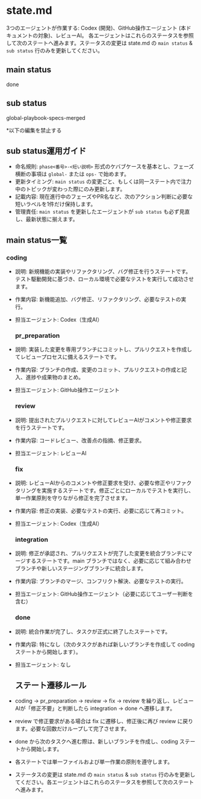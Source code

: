# **state.md**

3つのエージェントが作業する: Codex (開発)、GitHub操作エージェント (本ドキュメントの対象)、レビューAI。
各エージェントはこれらのステータスを参照して次のステートへ進みます。ステータスの変更は state.md の `main status` & `sub status` 行のみを更新してください。

## **main status**

done

## **sub status**

global-playbook-specs-merged

\*以下の編集を禁止する

## **sub status運用ガイド**

- 命名規則: `phase<番号>-<短い説明>` 形式のケバブケースを基本とし、フェーズ横断の事項は `global-` または `ops-` で始めます。
- 更新タイミング: `main status` の変更ごと、もしくは同一ステート内で注力中のトピックが変わった際にのみ更新します。
- 記載内容: 現在進行中のフェーズやPR名など、次のアクション判断に必要な短いラベルを1件だけ保持します。
- 管理責任: `main status` を更新したエージェントが `sub status` も必ず見直し、最新状態に揃えます。

## **main status一覧**

### **coding**

* 説明: 新規機能の実装やリファクタリング、バグ修正を行うステートです。テスト駆動開発に基づき、ローカル環境で必要なテストを実行して成功させます。  
* 作業内容: 新機能追加、バグ修正、リファクタリング、必要なテストの実行。  
* 担当エージェント: Codex（生成AI）

  ### **pr\_preparation**

* 説明: 実装した変更を専用ブランチにコミットし、プルリクエストを作成してレビュープロセスに備えるステートです。  
* 作業内容: ブランチの作成、変更のコミット、プルリクエストの作成と記入、進捗や成果物のまとめ。  
* 担当エージェント: GitHub操作エージェント

  ### **review**

* 説明: 提出されたプルリクエストに対してレビューAIがコメントや修正要求を行うステートです。  
* 作業内容: コードレビュー、改善点の指摘、修正要求。  
* 担当エージェント: レビューAI

  ### **fix**

* 説明: レビューAIからのコメントや修正要求を受け、必要な修正やリファクタリングを実施するステートです。修正ごとにローカルでテストを実行し、単一作業原則を守りながら修正を完了させます。  
* 作業内容: 修正の実装、必要なテストの実行、必要に応じて再コミット。  
* 担当エージェント: Codex（生成AI）

  ### **integration**

* 説明: 修正が承認され、プルリクエストが完了した変更を統合ブランチにマージするステートです。main ブランチではなく、必要に応じて組み合わせブランチや新しいステージングブランチに統合します。  
* 作業内容: ブランチのマージ、コンフリクト解決、必要なテストの実行。  
* 担当エージェント: GitHub操作エージェント（必要に応じてユーザー判断を含む）

  ### **done**

* 説明: 統合作業が完了し、タスクが正式に終了したステートです。  
* 作業内容: 特になし（次のタスクがあれば新しいブランチを作成して coding ステートから開始します）。  
* 担当エージェント: なし

  ## **ステート遷移ルール**

* coding → pr\_preparation → review → fix → review を繰り返し、レビューAIが「修正不要」と判断したら integration → done へ遷移します。  
* review で修正要求がある場合は fix に遷移し、修正後に再び review に戻ります。必要な回数だけループして完了させます。  
* done から次のタスクへ進む際は、新しいブランチを作成し、coding ステートから開始します。  
* 各ステートでは単一ファイルおよび単一作業の原則を遵守します。  
* ステータスの変更は state.md の `main status` & `sub status` 行のみを更新してください。各エージェントはこれらのステータスを参照して次のステートへ進みます。
